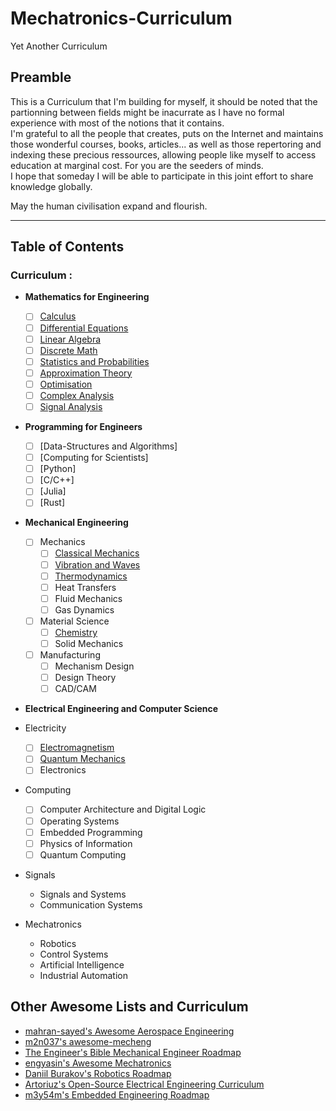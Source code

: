 # Mechatronics-Curriculum

Yet Another Curriculum

## Preamble

This is a Curriculum that I'm building for myself, it should be noted that the partionning between fields might be inacurrate as I have no formal experience with most of the notions
that it contains. \
I'm grateful to all the people that creates, puts on the Internet and maintains those wonderful courses, books, articles... as well as those repertoring and indexing these precious ressources,
allowing people like myself to access education at marginal cost. For you are the seeders of minds. \
I hope that someday I will be able to participate in this joint effort to share knowledge globally.

May the human civilisation expand and flourish.

---

## Table of Contents

### Curriculum :

- **Mathematics for Engineering**

  - [ ] [Calculus](./docs/mathForEng/Calculus.md)
  - [ ] [Differential Equations](./docs/mathForEng/DiffEquations.md)
  - [ ] [Linear Algebra](./docs/mathForEng/LinAlgebra.md)
  - [ ] [Discrete Math](./docs/mathForEng/DiscreteMath.md)
  - [ ] [Statistics and Probabilities](./docs/mathForEng/StatsProbs.md)
  - [ ] [Approximation Theory](./docs/mathForEng/ApproxTheory.md)
  - [ ] [Optimisation](./docs/mathForEng/Optimisation.md)
  - [ ] [Complex Analysis](./docs/mathForEng/CplxAnalysis.md)
  - [ ] [Signal Analysis](./docs/mathForEng/signAnalysis.md)

- **Programming for Engineers**

  - [ ] [Data-Structures and Algorithms]
  - [ ] [Computing for Scientists]
  - [ ] [Python]
  - [ ] [C/C++]
  - [ ] [Julia]
  - [ ] [Rust]

- **Mechanical Engineering**

  - [ ] Mechanics
    - [ ] [Classical Mechanics]()
    - [ ] [Vibration and Waves]()
    - [ ] [Thermodynamics]()
    - [ ] Heat Transfers
    - [ ] Fluid Mechanics
    - [ ] Gas Dynamics
  - [ ] Material Science
    - [ ] [Chemistry]()
    - [ ] Solid Mechanics
  - [ ] Manufacturing
    - [ ] Mechanism Design
    - [ ] Design Theory
    - [ ] CAD/CAM

- **Electrical Engineering and Computer Science**

- Electricity
  - [ ] [Electromagnetism](/docs/elecEngCS/Electromagnetism.md)
  - [ ] [Quantum Mechanics](/docs/elecEngCS/QuantumMech.md)
  - [ ] Electronics
- Computing
  - [ ] Computer Architecture and Digital Logic
  - [ ] Operating Systems
  - [ ] Embedded Programming
  - [ ] Physics of Information
  - [ ] Quantum Computing
- Signals

  - Signals and Systems
  - Communication Systems

- Mechatronics
  - Robotics
  - Control Systems
  - Artificial Intelligence
  - Industrial Automation

## Other Awesome Lists and Curriculum

- [mahran-sayed's Awesome Aerospace Engineering ](https://github.com/mahran-sayed/awesome-aerospace-engineering)
- [m2n037's awesome-mecheng](https://github.com/m2n037/awesome-mecheng)
- [The Engineer's Bible Mechanical Engineer Roadmap](https://engineersbible.com/mechanical-engineer-roadmap/)
- [engyasin's Awesome Mechatronics](https://github.com/engyasin/awesome-mechatronics/tree/master)
- [Daniil Burakov's Robotics Roadmap](https://sarrasor.github.io/RoboticsRoadmap/)
- [Artoriuz's Open-Source Electrical Engineering Curriculum](https://github.com/Artoriuz/OSEE)
- [ m3y54m's Embedded Engineering Roadmap](https://github.com/m3y54m/Embedded-Engineering-Roadmap)
